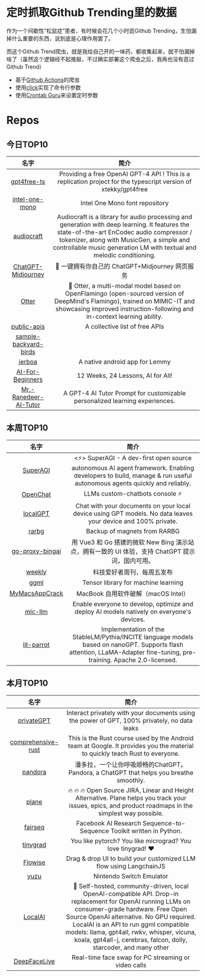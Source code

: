 # 定时抓取Github Trending里的数据

作为一个间歇性“松鼠症”患者，有时候会花几个小时逛Github Trending，生怕漏掉什么重要的东西，说到底是心理作用罢了。

而这个Github Trend爬虫，就是我给自己开的一味药，都收集起来，就不怕漏掉啥了（虽然这个逻辑经不起推敲，不过确实部署这个爬虫之后，我再也没有逛过Github Trend）

* 基于[Github Actions](https://docs.github.com/en/actions)的爬虫
* 使用[click](https://github.com/pallets/click)实现了命令行参数
* 使用[Crontab Guru](https://crontab.guru/)来设置定时参数

# Repos
## 今日TOP10 
<!-- START OF DAILY_TOP10_REPOS -->
| 名字 | 简介 |
| :----: | :----: |
| [gpt4free-ts](https://github.com/xiangsx/gpt4free-ts) | Providing a free OpenAI GPT-4 API ! This is a replication project for the typescript version of xtekky/gpt4free |
| [intel-one-mono](https://github.com/intel/intel-one-mono) | Intel One Mono font repository |
| [audiocraft](https://github.com/facebookresearch/audiocraft) | Audiocraft is a library for audio processing and generation with deep learning. It features the state-of-the-art EnCodec audio compressor / tokenizer, along with MusicGen, a simple and controllable music generation LM with textual and melodic conditioning. |
| [ChatGPT-Midjourney](https://github.com/Licoy/ChatGPT-Midjourney) | 🎨 一键拥有你自己的 ChatGPT+Midjourney 网页服务 | Own your own ChatGPT+Midjourney web service with one click |
| [Otter](https://github.com/Luodian/Otter) | 🦦 Otter, a multi-modal model based on OpenFlamingo (open-sourced version of DeepMind's Flamingo), trained on MIMIC-IT and showcasing improved instruction-following and in-context learning ability. |
| [public-apis](https://github.com/public-apis/public-apis) | A collective list of free APIs |
| [sample-backyard-birds](https://github.com/apple/sample-backyard-birds) |  |
| [jerboa](https://github.com/dessalines/jerboa) | A native android app for Lemmy |
| [AI-For-Beginners](https://github.com/microsoft/AI-For-Beginners) | 12 Weeks, 24 Lessons, AI for All! |
| [Mr.-Ranedeer-AI-Tutor](https://github.com/JushBJJ/Mr.-Ranedeer-AI-Tutor) | A GPT-4 AI Tutor Prompt for customizable personalized learning experiences. |
<!-- END OF DAILY_TOP10_REPOS -->

## 本周TOP10
<!-- START OF WEEKLY_TOP10_REPOS -->
| 名字 | 简介 |
| :----: | :----: |
| [SuperAGI](https://github.com/TransformerOptimus/SuperAGI) | <⚡️> SuperAGI - A dev-first open source autonomous AI agent framework. Enabling developers to build, manage & run useful autonomous agents quickly and reliably. |
| [OpenChat](https://github.com/openchatai/OpenChat) | LLMs custom-chatbots console ⚡ |
| [localGPT](https://github.com/PromtEngineer/localGPT) | Chat with your documents on your local device using GPT models. No data leaves your device and 100% private. |
| [rarbg](https://github.com/2004content/rarbg) | Backup of magnets from RARBG |
| [go-proxy-bingai](https://github.com/adams549659584/go-proxy-bingai) | 用 Vue3 和 Go 搭建的微软 New Bing 演示站点，拥有一致的 UI 体验，支持 ChatGPT 提示词，国内可用。 |
| [weekly](https://github.com/ruanyf/weekly) | 科技爱好者周刊，每周五发布 |
| [ggml](https://github.com/ggerganov/ggml) | Tensor library for machine learning |
| [MyMacsAppCrack](https://github.com/QiuChenlyOpenSource/MyMacsAppCrack) | MacBook 自用软件破解（macOS Intel） |
| [mlc-llm](https://github.com/mlc-ai/mlc-llm) | Enable everyone to develop, optimize and deploy AI models natively on everyone's devices. |
| [lit-parrot](https://github.com/Lightning-AI/lit-parrot) | Implementation of the StableLM/Pythia/INCITE language models based on nanoGPT. Supports flash attention, LLaMA-Adapter fine-tuning, pre-training. Apache 2.0-licensed. |
<!-- END OF WEEKLY_TOP10_REPOS -->

## 本月TOP10
<!-- START OF MONTHLY_TOP10_REPOS -->
| 名字 | 简介 |
| :----: | :----: |
| [privateGPT](https://github.com/imartinez/privateGPT) | Interact privately with your documents using the power of GPT, 100% privately, no data leaks |
| [comprehensive-rust](https://github.com/google/comprehensive-rust) | This is the Rust course used by the Android team at Google. It provides you the material to quickly teach Rust to everyone. |
| [pandora](https://github.com/pengzhile/pandora) | 潘多拉，一个让你呼吸顺畅的ChatGPT。Pandora, a ChatGPT that helps you breathe smoothly. |
| [plane](https://github.com/makeplane/plane) | 🔥 🔥 🔥 Open Source JIRA, Linear and Height Alternative. Plane helps you track your issues, epics, and product roadmaps in the simplest way possible. |
| [fairseq](https://github.com/facebookresearch/fairseq) | Facebook AI Research Sequence-to-Sequence Toolkit written in Python. |
| [tinygrad](https://github.com/geohot/tinygrad) | You like pytorch? You like micrograd? You love tinygrad! ❤️ |
| [Flowise](https://github.com/FlowiseAI/Flowise) | Drag & drop UI to build your customized LLM flow using LangchainJS |
| [yuzu](https://github.com/yuzu-emu/yuzu) | Nintendo Switch Emulator |
| [LocalAI](https://github.com/go-skynet/LocalAI) | 🤖 Self-hosted, community-driven, local OpenAI-compatible API. Drop-in replacement for OpenAI running LLMs on consumer-grade hardware. Free Open Source OpenAI alternative. No GPU required. LocalAI is an API to run ggml compatible models: llama, gpt4all, rwkv, whisper, vicuna, koala, gpt4all-j, cerebras, falcon, dolly, starcoder, and many other |
| [DeepFaceLive](https://github.com/iperov/DeepFaceLive) | Real-time face swap for PC streaming or video calls |
<!-- END OF MONTHLY_TOP10_REPOS -->

